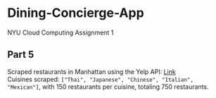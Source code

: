 # Dining-Concierge-App
NYU Cloud Computing Assignment 1


## Part 5  
Scraped restaurants in Manhattan using the Yelp API: [Link](https://drive.google.com/file/d/113pucgCkA3w6l_WkrFTwzGKUuImT7ljS/view?usp=sharing)  
Cuisines scraped: `["Thai", "Japanese", "Chinese", "Italian", "Mexican"]`, with 150 restaurants per cuisine, totaling 750 restaurants.
